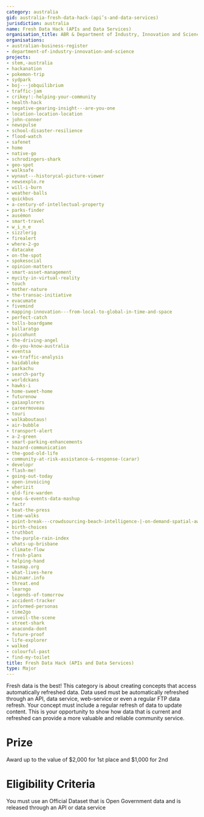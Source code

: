 ```yaml
---
category: australia
gid: australia-fresh-data-hack-(api’s-and-data-services)
jurisdiction: australia
name: Fresh Data Hack (APIs and Data Services)
organisation_title: ABR & Department of Industry, Innovation and Science
organisations:
- australian-business-register
- department-of-industry-innovation-and-science
projects:
- stem,-australia
- hackanation
- pokemon-trip
- sydpark
- boj---jobquilibrium
- traffic-jam
- crikey!:-helping-your-community
- health-hack
- negative-gearing-insight---are-you-one
- location-location-location
- john-conner
- newspulse
- school-disaster-resilience
- flood-watch
- safenet
- home
- native-go
- schrodingers-shark
- geo-spot
- walksafe
- wynaut---historycal-picture-viewer
- newsexplo.re
- will-i-burn
- weather-balls
- quickbus
- a-century-of-intellectual-property
- parks-finder
- ausémon
- smart-travel
- w_i_n_e
- sizzlerig
- firealert
- where-2-go
- datacake
- on-the-spot
- spokesocial
- opinion-matters
- smart-asset-management
- mycity-in-virtual-reality
- touch
- mother-nature
- the-transac-initiative
- evacumate
- fivemind
- mapping-innovation---from-local-to-global-in-time-and-space
- perfect-catch
- tolls-boardgame
- ballaratgo
- piccohunt
- the-driving-angel
- do-you-know-australia
- eventsa
- wa-traffic-analysis
- haidabloke
- parkachu
- search-party
- worldckans
- hawks-i
- home-sweet-home
- futurenow
- gaiaxplorers
- careermoveau
- touri
- walkaboutaus!
- air-bubble
- transport-alert
- a-2-green
- smart-parking-enhancements
- hazard-communication
- the-good-old-life
- community-at-risk-assistance-&-response-(carar)
- developr
- flash-me!
- going-out-today
- open-invoicing
- wherizit
- qld-fire-warden
- news-&-events-data-mashup
- factr
- beat-the-press
- time-walks
- point-break---crowdsourcing-beach-intelligence-|-on-demand-spatial-awareness
- birth-choices
- truthbot
- the-purple-rain-index
- whats-up-brisbane
- climate-flow
- fresh-plans
- helping-hand
- tasmap.org
- what-lives-here
- biznamr.info
- threat.end
- learngo
- legends-of-tomorrow
- accident-tracker
- informed-personas
- time2go
- unveil-the-scene
- street-shark
- anaconda-dont
- future-proof
- life-explorer
- walked
- colourful-past
- find-my-toilet
title: Fresh Data Hack (APIs and Data Services)
type: Major
---
```


Fresh data is the best! This category is about creating concepts that access automatically refreshed data. Data used must be automatically refreshed through an API, data service, web-service or even a regular FTP data refresh. Your concept must include a regular refresh of data to update content. This is your opportunity to show how data that is current and refreshed can provide a more valuable and reliable community service.

# Prize
Award up to the value of $2,000 for 1st place and $1,000 for 2nd

# Eligibility Criteria
You must use an Official Dataset that  is Open Government data and is released through an API or data service
